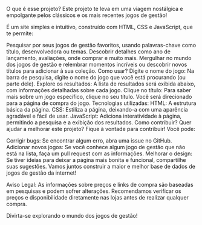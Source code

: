 O que é esse projeto?
Este projeto te leva em uma viagem nostálgica e empolgante pelos clássicos e os mais recentes jogos de gestão! ️

É um site simples e intuitivo, construído com HTML, CSS e JavaScript, que te permite:

Pesquisar por seus jogos de gestão favoritos, usando palavras-chave como título, desenvolvedora ou temas.
Descobrir detalhes como ano de lançamento, avaliações, onde comprar e muito mais.
Mergulhar no mundo dos jogos de gestão e relembrar momentos incríveis ou descobrir novos títulos para adicionar à sua coleção.
Como usar?
Digite o nome do jogo: Na barra de pesquisa, digite o nome do jogo que você está procurando (ou parte dele).
Explore os resultados: A lista de resultados será exibida abaixo, com informações detalhadas sobre cada jogo.
Clique no título: Para saber mais sobre um jogo específico, clique no seu título. Você será direcionado para a página de compra do jogo.
Tecnologias utilizadas:
HTML: A estrutura básica da página.
CSS: Estiliza a página, deixando-a com uma aparência agradável e fácil de usar.
JavaScript: Adiciona interatividade à página, permitindo a pesquisa e a exibição dos resultados.
Como contribuir?
Quer ajudar a melhorar este projeto? Fique à vontade para contribuir! Você pode:

Corrigir bugs: Se encontrar algum erro, abra uma issue no GitHub.
Adicionar novos jogos: Se você conhece algum jogo de gestão que não está na lista, faça um pull request com as informações.
Melhorar o design: Se tiver ideias para deixar a página mais bonita e funcional, compartilhe suas sugestões.
Vamos juntos construir a maior e melhor base de dados de jogos de gestão da internet!

Aviso Legal:
As informações sobre preços e links de compra são baseadas em pesquisas e podem sofrer alterações. Recomendamos verificar os preços e disponibilidade diretamente nas lojas antes de realizar qualquer compra.

Divirta-se explorando o mundo dos jogos de gestão!
